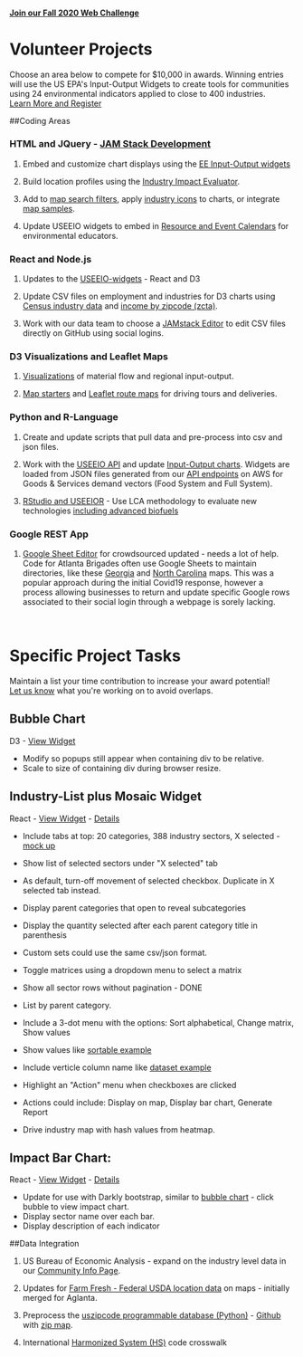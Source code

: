 #### [Join our Fall 2020 Web Challenge](challenge)
<h1 class="h1-home">Volunteer Projects</h1>

Choose an area below to compete for $10,000 in awards.  Winning entries will use the US EPA's Input-Output Widgets to create tools for communities using 24 environmental indicators applied to close to 400 industries. [Learn&nbsp;More&nbsp;and&nbsp;Register](challenge/)   

##Coding Areas

### HTML and JQuery - <a href="https://jamstack.org">JAM Stack Development</a>

1. Embed and customize chart displays using the [EE Input-Output widgets](https://modelearth.github.io/io/charts)  

1. Build location profiles using the [Industry Impact Evaluator](info).<!-- Goods & Services Reports - communities with environmental impacts of new technologies -->  

1. Add to [map search filters](impact/), apply [industry icons](start/dataset/icons/) to charts, or integrate [map samples](start/maps).   

1. Update USEEIO widgets to embed in <a href="https://naaee.github.io/core/" style="white-space: nowrap;">Resource and Event Calendars</a> for environmental educators.


### React and Node.js

1. Updates to the [USEEIO-widgets](https://github.com/modelearth/useeio-widgets) - React and D3

1. Update CSV files on employment and industries for D3 charts using [Census industry data](industries) and [income by zipcode (zcta)](prep/all)<!--[projections](prep/regression/)-->.  

1. Work with our data team to choose a [JAMstack Editor](https://headlesscms.org/) to edit CSV files directly on GitHub using social logins. 

<!--
And/or <a href="https://www.apollographql.com/docs/apollo-server/">Apollo</a> GraphQL for faster dev than the point-to-point nature of REST endpoints.  
-->

<!--
1. Display demographic data using [Census Reporter](https://censusreporter.org/profiles/86000US30313-30313/) API or Census API or USEEIO API.
-->

### D3 Visualizations and Leaflet Maps

1. [Visualizations](start/charts/) of material flow and regional input-output.  

1. [Map starters](start) and [Leaflet route maps](start/routing/) for driving tours and deliveries.


### Python and R-Language

1. Create and update scripts that pull data and pre-process into csv and json files.  

1. Work with the [USEEIO API](https://github.com/usepa/useeio_api/wiki/Use-the-API) and update [Input-Output charts](https://github.com/USEPA/useeio-widgets). Widgets are loaded from JSON files generated from 
our [API endpoints](https://s3.amazonaws.com/useeio-api-go-swagger-staging/index.html) on AWS <!-- also https://smmtool.app.cloud.gov/ -->for Goods & Services demand vectors (Food System and Full System).  

1. [RStudio and USEEIOR](../io/naics) - Use LCA methodology to evaluate new technologies [including advanced biofuels](../io/bioeconomy/)

### Google REST App

1. [Google Sheet Editor](https://neighborhood.org/editor) for crowdsourced updated - needs a lot of help. Code for Atlanta Brigades often use Google Sheets to maintain directories, like these [Georgia](https://www.georgia.org/covid19suppliersmap) and [North Carolina](https://nccovidsupport.org/) maps. This was a popular approach during the initial Covid19 response, however a process allowing businesses to return and update specific Google rows associated to their social login through a webpage is sorely lacking.  

<br>


# Specific Project Tasks

Maintain a list your time contribution to increase your award potential!  
[Let us know](resources/input/) what you're working on to avoid overlaps.  

## Bubble Chart

D3 - [View Widget](../input-output/bubbles/) 

- Modify so popups still appear when containing div to be relative. 
- Scale to size of containing div during browser resize.

## Industry-List plus Mosaic Widget

React - [View Widget](../io/charts/useeio/industry_list.html?view=mosaic&count=50) - [Details](../io/charts/) 

- Include tabs at top: 20 categories, 388 industry sectors, X selected - [mock up](start/dataset/)
- Show list of selected sectors under "X selected" tab
- As default, turn-off movement of selected checkbox. Duplicate in X selected tab instead.
- Display parent categories that open to reveal subcategories
- Display the quantity selected after each parent category title in parenthesis
- Custom sets could use the same csv/json format.

- Toggle matrices using a dropdown menu to select a matrix
- Show all sector rows without pagination - DONE
- List by parent category.
- Include a 3-dot menu with the options: Sort alphabetical, Change matrix, Show values 
- Show values like [sortable example](https://model.earth/community/start/dataset/sortable.html)
- Include verticle column name like [dataset example](https://model.earth/community/start/dataset/)
- Highlight an "Action" menu when checkboxes are clicked
- Actions could include: Display on map, Display bar chart, Generate Report
- Drive industry map with hash values from heatmap.


## Impact Bar Chart:

React - [View Widget](../io/charts/useeio/impact_chart_config.html#sectors=334111,334210,334220&perspective=direct&analysis=Consumption) - [Details](../io/charts/) 

- Update for use with Darkly bootstrap, similar to [bubble chart](../input-output/bubbles) - click bubble to view impact chart.  
- Display sector name over each bar.  
- Display description of each indicator





##Data Integration


1. US Bureau of Economic Analysis - expand on the industry level data in our [Community Info Page](info/).  

1. Updates for [Farm Fresh - Federal USDA location data](farmfresh/ga) on maps - initially merged for Aglanta.  


1. Preprocess the [uszipcode programmable database (Python)](https://uszipcode.readthedocs.io/01-Tutorial/index.html) - [Github](https://github.com/MacHu-GWU/uszipcode-project) with [zip map](zip/leaflet/).  

1. International [Harmonized System (HS)](impact/harmonized-system) code crosswalk  

<!--

Fix JSON reader in [zip search](zip/#zip=30315)  

1. [Jobs and Economic Development Impact (JEDI) models](https://www.nrel.gov/analysis/jedi/models.html) - convert from Excel to an interactive Web Page

1. Use [PWA Starter](resources/pwa) to add an index.html page and thumbnails to the pwa folder.

1. Display [Georgia Recycling data](recycling/ga/) in Leaflet map layers.


1. Deploy Leaflet in Widget. Include [windy.com](https://windy.com) weather layer using their [API for Leaflet](https://github.com/windycom/API).


1. Cross-relate Goods & Services NAICS industries with Harmonized System (HS Codes) for [International Trade](https://georgiadata.github.io/display/products/)
-->

<!--
International postal codes
https://pypi.org/project/zipcodes/

National Renewable Energy Laboratory (NREL) - alternative fuel stations 
	https://developer.nrel.gov/docs/transportation/alt-fuel-stations-v1/all/#ev-network-id-record-fields

13. Activate Netlify Identity or Firebase Hosting using [Google Cloud Build](https://medium.com/serverlessguru/aws-to-gcp-web-applications-89ed92070832) and/or [ERPNext](https://aws.amazon.com/marketplace/pp/B015GHHU7M) (MariaDB/Python/AWS EC2).


14. [Climate Change Action Plans](https://www.c2es.org/document/climate-action-plans/) - Incorporate how other states support information exchanges.  
-->

<br><br>

